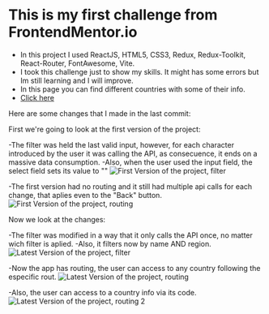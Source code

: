 # This is my first challenge from FrontendMentor.io

- In this project  I used ReactJS, HTML5, CSS3, Redux, Redux-Toolkit, React-Router, FontAwesome, Vite.
- I took this challenge just to show my skills. It might has some errors but Im still learning and I will improve.
- In this page you can find different countries with some of their info.
- [Click here](https://country-react-app-fede.netlify.app/)

Here are some changes that I made in the last commit:

First we're going to look at the first version of the project:

-The filter was held the last valid input, however, for each character introduced by the user it was calling the API, as consecuence, it ends on a massive data consumption.
-Also, when the user used the input field, the select field sets its value to ""
![First Version of the project, filter](./src/assets/design/Primera-Version-filtro.PNG)

-The first version had no routing and it still had multiple api calls for each change, that aplies even to the "Back" button.
![First Version of the project, routing](./src/assets/design/Primera-Version-routing.PNG)

Now we look at the changes:

-The filter was modified in a way that it only calls the API once, no matter wich filter is aplied.
-Also, it filters now by name AND region.
![Latest Version of the project, filter](./src/assets/design/Nueva-Version-filtro.PNG)

-Now the app has routing, the user can access to any country following the especific rout.
![Latest Version of the project, routing](./src/assets/design/Nueva-Version-routing.PNG)

-Also, the user can access to a country info via its code.
![Latest Version of the project, routing 2](./src/assets/design/Nueva-Version-routing-2.PNG)

